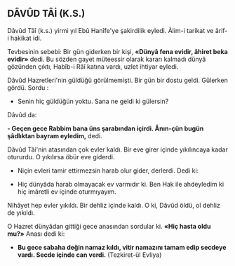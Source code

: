 ## DÂVÛD TÂİ (K.S.)

Dâvûd Tâî (k.s.) yirmi yıl Ebû Hanîfe'ye şakirdilik eyledi. Âlim-i tarikat ve ârif-i hakikat idi.

Tevbesinin sebebi: Bir gün giderken bir ki­şi, **«Dünyâ fena evidir, âhiret beka evidir»** dedi. Bu sözden gayet müteessir olarak kararı kal­madı dünyâ gözünden çıktı, Habîb-i Râî katına vardı, uzlet ihtiyar eyledi.

Dâvûd Hazretleri'nin güldüğü görülmemişti. Bir gün bir dostu geldi. Gülerken gördü. Sordu :

-  Senin hiç güldüğün yoktu. Sana ne geldi ki gülersin?

Dâvûd da:

**-  Geçen gece Rabbim bana üns şarabından içirdi. Ânın-çün bugün şâdlıktan bayram eyledim,** dedi.

Dâvûd Tâi'nin atasından çok evler kaldı. Bir eve girer içinde yıkılıncaya kadar otururdu. O yıkılırsa öbür eve giderdi.

- Niçin evleri tamir ettirmezsin harab olur gider, derlerdi. Dedi ki:

- Hiç dünyâda harab olmayacak ev varmıdır ki. Ben Hak ile ahdeyledim ki hiç imâretli ev içinde oturmıyayım.

Nihâyet hep evler yıkıldı. Bir dehliz içinde kaldı. O ki, Dâvûd öldü, ol dehliz de yıkıldı.

O Hazret dünyâdan gittiği gece anasından sordular ki. **«Hiç hasta oldu mu?»** Anası dedi ki:

- **Bu gece sabaha değin namaz kıldı, vitir namazını tamam edip secdeye vardı. Secde için­de can verdi.** (Tezkiret-ül Evliya)
